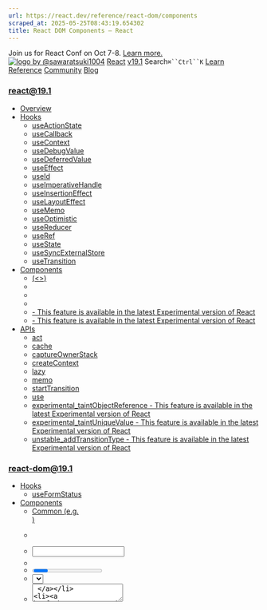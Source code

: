 ```yaml
---
url: https://react.dev/reference/react-dom/components
scraped_at: 2025-05-25T08:43:19.654302
title: React DOM Components – React
---
```


Join us for React Conf on Oct 7-8.
[Learn more.](https://conf.react.dev/)
[![logo by @sawaratsuki1004](https://react.dev/_next/image?url=%2Fimages%2Fuwu.png&w=128&q=75)](https://react.dev/)
[React](https://react.dev/)
[v19.1](https://react.dev/versions)
Search`⌘``Ctrl``K`
[Learn](https://react.dev/learn)
[Reference](https://react.dev/reference/react)
[Community](https://react.dev/community)
[Blog](https://react.dev/blog)
[](https://react.dev/community/translations)
[](https://github.com/facebook/react/releases)
### react@19.1
  * [Overview ](https://react.dev/reference/react "Overview")
  * [Hooks ](https://react.dev/reference/react/hooks "Hooks")
    * [useActionState ](https://react.dev/reference/react/useActionState "useActionState")
    * [useCallback ](https://react.dev/reference/react/useCallback "useCallback")
    * [useContext ](https://react.dev/reference/react/useContext "useContext")
    * [useDebugValue ](https://react.dev/reference/react/useDebugValue "useDebugValue")
    * [useDeferredValue ](https://react.dev/reference/react/useDeferredValue "useDeferredValue")
    * [useEffect ](https://react.dev/reference/react/useEffect "useEffect")
    * [useId ](https://react.dev/reference/react/useId "useId")
    * [useImperativeHandle ](https://react.dev/reference/react/useImperativeHandle "useImperativeHandle")
    * [useInsertionEffect ](https://react.dev/reference/react/useInsertionEffect "useInsertionEffect")
    * [useLayoutEffect ](https://react.dev/reference/react/useLayoutEffect "useLayoutEffect")
    * [useMemo ](https://react.dev/reference/react/useMemo "useMemo")
    * [useOptimistic ](https://react.dev/reference/react/useOptimistic "useOptimistic")
    * [useReducer ](https://react.dev/reference/react/useReducer "useReducer")
    * [useRef ](https://react.dev/reference/react/useRef "useRef")
    * [useState ](https://react.dev/reference/react/useState "useState")
    * [useSyncExternalStore ](https://react.dev/reference/react/useSyncExternalStore "useSyncExternalStore")
    * [useTransition ](https://react.dev/reference/react/useTransition "useTransition")
  * [Components ](https://react.dev/reference/react/components "Components")
    * [<Fragment> (<>) ](https://react.dev/reference/react/Fragment "<Fragment> \(<>\)")
    * [<Profiler> ](https://react.dev/reference/react/Profiler "<Profiler>")
    * [<StrictMode> ](https://react.dev/reference/react/StrictMode "<StrictMode>")
    * [<Suspense> ](https://react.dev/reference/react/Suspense "<Suspense>")
    * [<Activity> - This feature is available in the latest Experimental version of React](https://react.dev/reference/react/Activity "<Activity>")
    * [<ViewTransition> - This feature is available in the latest Experimental version of React](https://react.dev/reference/react/ViewTransition "<ViewTransition>")
  * [APIs ](https://react.dev/reference/react/apis "APIs")
    * [act ](https://react.dev/reference/react/act "act")
    * [cache ](https://react.dev/reference/react/cache "cache")
    * [captureOwnerStack ](https://react.dev/reference/react/captureOwnerStack "captureOwnerStack")
    * [createContext ](https://react.dev/reference/react/createContext "createContext")
    * [lazy ](https://react.dev/reference/react/lazy "lazy")
    * [memo ](https://react.dev/reference/react/memo "memo")
    * [startTransition ](https://react.dev/reference/react/startTransition "startTransition")
    * [use ](https://react.dev/reference/react/use "use")
    * [experimental_taintObjectReference  - This feature is available in the latest Experimental version of React](https://react.dev/reference/react/experimental_taintObjectReference "experimental_taintObjectReference")
    * [experimental_taintUniqueValue  - This feature is available in the latest Experimental version of React](https://react.dev/reference/react/experimental_taintUniqueValue "experimental_taintUniqueValue")
    * [unstable_addTransitionType  - This feature is available in the latest Experimental version of React](https://react.dev/reference/react/addTransitionType "unstable_addTransitionType")
### react-dom@19.1
  * [Hooks ](https://react.dev/reference/react-dom/hooks "Hooks")
    * [useFormStatus ](https://react.dev/reference/react-dom/hooks/useFormStatus "useFormStatus")
  * [Components ](https://react.dev/reference/react-dom/components "Components")
    * [Common (e.g. <div>) ](https://react.dev/reference/react-dom/components/common "Common \(e.g. <div>\)")
    * [<form> ](https://react.dev/reference/react-dom/components/form "<form>")
    * [<input> ](https://react.dev/reference/react-dom/components/input "<input>")
    * [<option> ](https://react.dev/reference/react-dom/components/option "<option>")
    * [<progress> ](https://react.dev/reference/react-dom/components/progress "<progress>")
    * [<select> ](https://react.dev/reference/react-dom/components/select "<select>")
    * [<textarea> ](https://react.dev/reference/react-dom/components/textarea "<textarea>")
    * [<link> ](https://react.dev/reference/react-dom/components/link "<link>")
    * [<meta> ](https://react.dev/reference/react-dom/components/meta "<meta>")
    * [<script> ](https://react.dev/reference/react-dom/components/script "<script>")
    * [<style> ](https://react.dev/reference/react-dom/components/style "<style>")
    * [<title> ](https://react.dev/reference/react-dom/components/title "<title>")
  * [APIs ](https://react.dev/reference/react-dom "APIs")
    * [createPortal ](https://react.dev/reference/react-dom/createPortal "createPortal")
    * [flushSync ](https://react.dev/reference/react-dom/flushSync "flushSync")
    * [preconnect ](https://react.dev/reference/react-dom/preconnect "preconnect")
    * [prefetchDNS ](https://react.dev/reference/react-dom/prefetchDNS "prefetchDNS")
    * [preinit ](https://react.dev/reference/react-dom/preinit "preinit")
    * [preinitModule ](https://react.dev/reference/react-dom/preinitModule "preinitModule")
    * [preload ](https://react.dev/reference/react-dom/preload "preload")
    * [preloadModule ](https://react.dev/reference/react-dom/preloadModule "preloadModule")
  * [Client APIs ](https://react.dev/reference/react-dom/client "Client APIs")
    * [createRoot ](https://react.dev/reference/react-dom/client/createRoot "createRoot")
    * [hydrateRoot ](https://react.dev/reference/react-dom/client/hydrateRoot "hydrateRoot")
  * [Server APIs ](https://react.dev/reference/react-dom/server "Server APIs")
    * [renderToPipeableStream ](https://react.dev/reference/react-dom/server/renderToPipeableStream "renderToPipeableStream")
    * [renderToReadableStream ](https://react.dev/reference/react-dom/server/renderToReadableStream "renderToReadableStream")
    * [renderToStaticMarkup ](https://react.dev/reference/react-dom/server/renderToStaticMarkup "renderToStaticMarkup")
    * [renderToString ](https://react.dev/reference/react-dom/server/renderToString "renderToString")
  * [Static APIs ](https://react.dev/reference/react-dom/static "Static APIs")
    * [prerender ](https://react.dev/reference/react-dom/static/prerender "prerender")
    * [prerenderToNodeStream ](https://react.dev/reference/react-dom/static/prerenderToNodeStream "prerenderToNodeStream")
### Rules of React
  * [Overview ](https://react.dev/reference/rules "Overview")
    * [Components and Hooks must be pure ](https://react.dev/reference/rules/components-and-hooks-must-be-pure "Components and Hooks must be pure")
    * [React calls Components and Hooks ](https://react.dev/reference/rules/react-calls-components-and-hooks "React calls Components and Hooks")
    * [Rules of Hooks ](https://react.dev/reference/rules/rules-of-hooks "Rules of Hooks")
### React Server Components
  * [Server Components ](https://react.dev/reference/rsc/server-components "Server Components")
  * [Server Functions ](https://react.dev/reference/rsc/server-functions "Server Functions")
  * [Directives ](https://react.dev/reference/rsc/directives "Directives")
    * ['use client' ](https://react.dev/reference/rsc/use-client "'use client'")
    * ['use server' ](https://react.dev/reference/rsc/use-server "'use server'")
### Legacy APIs
  * [Legacy React APIs ](https://react.dev/reference/react/legacy "Legacy React APIs")
    * [Children ](https://react.dev/reference/react/Children "Children")
    * [cloneElement ](https://react.dev/reference/react/cloneElement "cloneElement")
    * [Component ](https://react.dev/reference/react/Component "Component")
    * [createElement ](https://react.dev/reference/react/createElement "createElement")
    * [createRef ](https://react.dev/reference/react/createRef "createRef")
    * [forwardRef ](https://react.dev/reference/react/forwardRef "forwardRef")
    * [isValidElement ](https://react.dev/reference/react/isValidElement "isValidElement")
    * [PureComponent ](https://react.dev/reference/react/PureComponent "PureComponent")


Is this page useful?
[API Reference](https://react.dev/reference/react)
# React DOM Components[](https://react.dev/reference/react-dom/components#undefined "Link for this heading")
React supports all of the browser built-in [HTML](https://developer.mozilla.org/en-US/docs/Web/HTML/Element) and [SVG](https://developer.mozilla.org/en-US/docs/Web/SVG/Element) components.
## Common components [](https://react.dev/reference/react-dom/components#common-components "Link for Common components ")
All of the built-in browser components support some props and events.
  * [Common components (e.g. `<div>`)](https://react.dev/reference/react-dom/components/common)


This includes React-specific props like `ref` and `dangerouslySetInnerHTML`.
## Form components [](https://react.dev/reference/react-dom/components#form-components "Link for Form components ")
These built-in browser components accept user input:
  * [`<input>`](https://react.dev/reference/react-dom/components/input)
  * [`<select>`](https://react.dev/reference/react-dom/components/select)
  * [`<textarea>`](https://react.dev/reference/react-dom/components/textarea)


They are special in React because passing the `value` prop to them makes them _[controlled.](https://react.dev/reference/react-dom/components/input#controlling-an-input-with-a-state-variable)_
## Resource and Metadata Components [](https://react.dev/reference/react-dom/components#resource-and-metadata-components "Link for Resource and Metadata Components ")
These built-in browser components let you load external resources or annotate the document with metadata:
  * [`<link>`](https://react.dev/reference/react-dom/components/link)
  * [`<meta>`](https://react.dev/reference/react-dom/components/meta)
  * [`<script>`](https://react.dev/reference/react-dom/components/script)
  * [`<style>`](https://react.dev/reference/react-dom/components/style)
  * [`<title>`](https://react.dev/reference/react-dom/components/title)


They are special in React because React can render them into the document head, suspend while resources are loading, and enact other behaviors that are described on the reference page for each specific component.
## All HTML components [](https://react.dev/reference/react-dom/components#all-html-components "Link for All HTML components ")
React supports all built-in browser HTML components. This includes:
  * [`<aside>`](https://developer.mozilla.org/en-US/docs/Web/HTML/Element/aside)
  * [`<audio>`](https://developer.mozilla.org/en-US/docs/Web/HTML/Element/audio)
  * [`<b>`](https://developer.mozilla.org/en-US/docs/Web/HTML/Element/b)
  * [`<base>`](https://developer.mozilla.org/en-US/docs/Web/HTML/Element/base)
  * [`<bdi>`](https://developer.mozilla.org/en-US/docs/Web/HTML/Element/bdi)
  * [`<bdo>`](https://developer.mozilla.org/en-US/docs/Web/HTML/Element/bdo)
  * [`<blockquote>`](https://developer.mozilla.org/en-US/docs/Web/HTML/Element/blockquote)
  * [`<body>`](https://developer.mozilla.org/en-US/docs/Web/HTML/Element/body)
  * [`<br>`](https://developer.mozilla.org/en-US/docs/Web/HTML/Element/br)
  * [`<button>`](https://developer.mozilla.org/en-US/docs/Web/HTML/Element/button)
  * [`<canvas>`](https://developer.mozilla.org/en-US/docs/Web/HTML/Element/canvas)
  * [`<caption>`](https://developer.mozilla.org/en-US/docs/Web/HTML/Element/caption)
  * [`<cite>`](https://developer.mozilla.org/en-US/docs/Web/HTML/Element/cite)
  * [`<code>`](https://developer.mozilla.org/en-US/docs/Web/HTML/Element/code)
  * [`<col>`](https://developer.mozilla.org/en-US/docs/Web/HTML/Element/col)
  * [`<colgroup>`](https://developer.mozilla.org/en-US/docs/Web/HTML/Element/colgroup)
  * [`<data>`](https://developer.mozilla.org/en-US/docs/Web/HTML/Element/data)
  * [`<datalist>`](https://developer.mozilla.org/en-US/docs/Web/HTML/Element/datalist)
  * [`<dd>`](https://developer.mozilla.org/en-US/docs/Web/HTML/Element/dd)
  * [`<del>`](https://developer.mozilla.org/en-US/docs/Web/HTML/Element/del)
  * [`<details>`](https://developer.mozilla.org/en-US/docs/Web/HTML/Element/details)
  * [`<dfn>`](https://developer.mozilla.org/en-US/docs/Web/HTML/Element/dfn)
  * [`<dialog>`](https://developer.mozilla.org/en-US/docs/Web/HTML/Element/dialog)
  * [`<div>`](https://developer.mozilla.org/en-US/docs/Web/HTML/Element/div)
  * [`<dl>`](https://developer.mozilla.org/en-US/docs/Web/HTML/Element/dl)
  * [`<dt>`](https://developer.mozilla.org/en-US/docs/Web/HTML/Element/dt)
  * [`<em>`](https://developer.mozilla.org/en-US/docs/Web/HTML/Element/em)
  * [`<embed>`](https://developer.mozilla.org/en-US/docs/Web/HTML/Element/embed)
  * [`<fieldset>`](https://developer.mozilla.org/en-US/docs/Web/HTML/Element/fieldset)
  * [`<figcaption>`](https://developer.mozilla.org/en-US/docs/Web/HTML/Element/figcaption)
  * [`<figure>`](https://developer.mozilla.org/en-US/docs/Web/HTML/Element/figure)
  * [`<footer>`](https://developer.mozilla.org/en-US/docs/Web/HTML/Element/footer)
  * [`<form>`](https://developer.mozilla.org/en-US/docs/Web/HTML/Element/form)
  * [`<h1>`](https://developer.mozilla.org/en-US/docs/Web/HTML/Element/h1)
  * [`<head>`](https://developer.mozilla.org/en-US/docs/Web/HTML/Element/head)
  * [`<header>`](https://developer.mozilla.org/en-US/docs/Web/HTML/Element/header)
  * [`<hgroup>`](https://developer.mozilla.org/en-US/docs/Web/HTML/Element/hgroup)
  * [`<hr>`](https://developer.mozilla.org/en-US/docs/Web/HTML/Element/hr)
  * [`<html>`](https://developer.mozilla.org/en-US/docs/Web/HTML/Element/html)
  * [`<i>`](https://developer.mozilla.org/en-US/docs/Web/HTML/Element/i)
  * [`<iframe>`](https://developer.mozilla.org/en-US/docs/Web/HTML/Element/iframe)
  * [`<img>`](https://developer.mozilla.org/en-US/docs/Web/HTML/Element/img)
  * [`<input>`](https://react.dev/reference/react-dom/components/input)
  * [`<ins>`](https://developer.mozilla.org/en-US/docs/Web/HTML/Element/ins)
  * [`<kbd>`](https://developer.mozilla.org/en-US/docs/Web/HTML/Element/kbd)
  * [`<label>`](https://developer.mozilla.org/en-US/docs/Web/HTML/Element/label)
  * [`<legend>`](https://developer.mozilla.org/en-US/docs/Web/HTML/Element/legend)
  * [`<li>`](https://developer.mozilla.org/en-US/docs/Web/HTML/Element/li)
  * [`<link>`](https://developer.mozilla.org/en-US/docs/Web/HTML/Element/link)
  * [`<main>`](https://developer.mozilla.org/en-US/docs/Web/HTML/Element/main)
  * [`<map>`](https://developer.mozilla.org/en-US/docs/Web/HTML/Element/map)
  * [`<mark>`](https://developer.mozilla.org/en-US/docs/Web/HTML/Element/mark)
  * [`<menu>`](https://developer.mozilla.org/en-US/docs/Web/HTML/Element/menu)
  * [`<meta>`](https://developer.mozilla.org/en-US/docs/Web/HTML/Element/meta)
  * [`<meter>`](https://developer.mozilla.org/en-US/docs/Web/HTML/Element/meter)
  * [`<nav>`](https://developer.mozilla.org/en-US/docs/Web/HTML/Element/nav)
  * [`<noscript>`](https://developer.mozilla.org/en-US/docs/Web/HTML/Element/noscript)
  * [`<object>`](https://developer.mozilla.org/en-US/docs/Web/HTML/Element/object)
  * [`<ol>`](https://developer.mozilla.org/en-US/docs/Web/HTML/Element/ol)
  * [`<optgroup>`](https://developer.mozilla.org/en-US/docs/Web/HTML/Element/optgroup)
  * [`<option>`](https://react.dev/reference/react-dom/components/option)
  * [`<output>`](https://developer.mozilla.org/en-US/docs/Web/HTML/Element/output)
  * [`<p>`](https://developer.mozilla.org/en-US/docs/Web/HTML/Element/p)
  * [`<picture>`](https://developer.mozilla.org/en-US/docs/Web/HTML/Element/picture)
  * [`<pre>`](https://developer.mozilla.org/en-US/docs/Web/HTML/Element/pre)
  * [`<progress>`](https://react.dev/reference/react-dom/components/progress)
  * [`<q>`](https://developer.mozilla.org/en-US/docs/Web/HTML/Element/q)
  * [`<rp>`](https://developer.mozilla.org/en-US/docs/Web/HTML/Element/rp)
  * [`<rt>`](https://developer.mozilla.org/en-US/docs/Web/HTML/Element/rt)
  * [`<ruby>`](https://developer.mozilla.org/en-US/docs/Web/HTML/Element/ruby)
  * [`<s>`](https://developer.mozilla.org/en-US/docs/Web/HTML/Element/s)
  * [`<samp>`](https://developer.mozilla.org/en-US/docs/Web/HTML/Element/samp)
  * [`<script>`](https://developer.mozilla.org/en-US/docs/Web/HTML/Element/script)
  * [`<section>`](https://developer.mozilla.org/en-US/docs/Web/HTML/Element/section)
  * [`<select>`](https://react.dev/reference/react-dom/components/select)
  * [`<slot>`](https://developer.mozilla.org/en-US/docs/Web/HTML/Element/slot)
  * [`<small>`](https://developer.mozilla.org/en-US/docs/Web/HTML/Element/small)
  * [`<source>`](https://developer.mozilla.org/en-US/docs/Web/HTML/Element/source)
  * [`<span>`](https://developer.mozilla.org/en-US/docs/Web/HTML/Element/span)
  * [`<strong>`](https://developer.mozilla.org/en-US/docs/Web/HTML/Element/strong)
  * [`<style>`](https://developer.mozilla.org/en-US/docs/Web/HTML/Element/style)
  * [`<sub>`](https://developer.mozilla.org/en-US/docs/Web/HTML/Element/sub)
  * [`<summary>`](https://developer.mozilla.org/en-US/docs/Web/HTML/Element/summary)
  * [`<sup>`](https://developer.mozilla.org/en-US/docs/Web/HTML/Element/sup)
  * [`<table>`](https://developer.mozilla.org/en-US/docs/Web/HTML/Element/table)
  * [`<tbody>`](https://developer.mozilla.org/en-US/docs/Web/HTML/Element/tbody)
  * [`<td>`](https://developer.mozilla.org/en-US/docs/Web/HTML/Element/td)
  * [`<template>`](https://developer.mozilla.org/en-US/docs/Web/HTML/Element/template)
  * [`<textarea>`](https://react.dev/reference/react-dom/components/textarea)
  * [`<tfoot>`](https://developer.mozilla.org/en-US/docs/Web/HTML/Element/tfoot)
  * [`<th>`](https://developer.mozilla.org/en-US/docs/Web/HTML/Element/th)
  * [`<thead>`](https://developer.mozilla.org/en-US/docs/Web/HTML/Element/thead)
  * [`<time>`](https://developer.mozilla.org/en-US/docs/Web/HTML/Element/time)
  * [`<title>`](https://developer.mozilla.org/en-US/docs/Web/HTML/Element/title)
  * [`<tr>`](https://developer.mozilla.org/en-US/docs/Web/HTML/Element/tr)
  * [`<track>`](https://developer.mozilla.org/en-US/docs/Web/HTML/Element/track)
  * [`<u>`](https://developer.mozilla.org/en-US/docs/Web/HTML/Element/u)
  * [`<ul>`](https://developer.mozilla.org/en-US/docs/Web/HTML/Element/ul)
  * [`<var>`](https://developer.mozilla.org/en-US/docs/Web/HTML/Element/var)
  * [`<video>`](https://developer.mozilla.org/en-US/docs/Web/HTML/Element/video)
  * [`<wbr>`](https://developer.mozilla.org/en-US/docs/Web/HTML/Element/wbr)


### Note
Similar to the [DOM standard,](https://developer.mozilla.org/en-US/docs/Web/API/Document_Object_Model) React uses a `camelCase` convention for prop names. For example, you’ll write `tabIndex` instead of `tabindex`. You can convert existing HTML to JSX with an [online converter.](https://transform.tools/html-to-jsx)
### Custom HTML elements [](https://react.dev/reference/react-dom/components#custom-html-elements "Link for Custom HTML elements ")
If you render a tag with a dash, like `<my-element>`, React will assume you want to render a [custom HTML element.](https://developer.mozilla.org/en-US/docs/Web/Web_Components/Using_custom_elements) In React, rendering custom elements works differently from rendering built-in browser tags:
  * All custom element props are serialized to strings and are always set using attributes.
  * Custom elements accept `class` rather than `className`, and `for` rather than `htmlFor`.


If you render a built-in browser HTML element with an [`is`](https://developer.mozilla.org/en-US/docs/Web/HTML/Global_attributes/is) attribute, it will also be treated as a custom element.
### Note
[A future version of React will include more comprehensive support for custom elements.](https://github.com/facebook/react/issues/11347#issuecomment-1122275286)
You can try it by upgrading React packages to the most recent experimental version:
  * `react@experimental`
  * `react-dom@experimental`


Experimental versions of React may contain bugs. Don’t use them in production.
## All SVG components [](https://react.dev/reference/react-dom/components#all-svg-components "Link for All SVG components ")
React supports all built-in browser SVG components. This includes:
  * [`<a>`](https://developer.mozilla.org/en-US/docs/Web/SVG/Element/a)
  * [`<animate>`](https://developer.mozilla.org/en-US/docs/Web/SVG/Element/animate)
  * [`<animateMotion>`](https://developer.mozilla.org/en-US/docs/Web/SVG/Element/animateMotion)
  * [`<animateTransform>`](https://developer.mozilla.org/en-US/docs/Web/SVG/Element/animateTransform)
  * [`<circle>`](https://developer.mozilla.org/en-US/docs/Web/SVG/Element/circle)
  * [`<clipPath>`](https://developer.mozilla.org/en-US/docs/Web/SVG/Element/clipPath)
  * [`<defs>`](https://developer.mozilla.org/en-US/docs/Web/SVG/Element/defs)
  * [`<desc>`](https://developer.mozilla.org/en-US/docs/Web/SVG/Element/desc)
  * [`<discard>`](https://developer.mozilla.org/en-US/docs/Web/SVG/Element/discard)
  * [`<ellipse>`](https://developer.mozilla.org/en-US/docs/Web/SVG/Element/ellipse)
  * [`<feBlend>`](https://developer.mozilla.org/en-US/docs/Web/SVG/Element/feBlend)
  * [`<feColorMatrix>`](https://developer.mozilla.org/en-US/docs/Web/SVG/Element/feColorMatrix)
  * [`<feComponentTransfer>`](https://developer.mozilla.org/en-US/docs/Web/SVG/Element/feComponentTransfer)
  * [`<feComposite>`](https://developer.mozilla.org/en-US/docs/Web/SVG/Element/feComposite)
  * [`<feConvolveMatrix>`](https://developer.mozilla.org/en-US/docs/Web/SVG/Element/feConvolveMatrix)
  * [`<feDiffuseLighting>`](https://developer.mozilla.org/en-US/docs/Web/SVG/Element/feDiffuseLighting)
  * [`<feDisplacementMap>`](https://developer.mozilla.org/en-US/docs/Web/SVG/Element/feDisplacementMap)
  * [`<feDistantLight>`](https://developer.mozilla.org/en-US/docs/Web/SVG/Element/feDistantLight)
  * [`<feDropShadow>`](https://developer.mozilla.org/en-US/docs/Web/SVG/Element/feDropShadow)
  * [`<feFlood>`](https://developer.mozilla.org/en-US/docs/Web/SVG/Element/feFlood)
  * [`<feFuncA>`](https://developer.mozilla.org/en-US/docs/Web/SVG/Element/feFuncA)
  * [`<feFuncB>`](https://developer.mozilla.org/en-US/docs/Web/SVG/Element/feFuncB)
  * [`<feFuncG>`](https://developer.mozilla.org/en-US/docs/Web/SVG/Element/feFuncG)
  * [`<feFuncR>`](https://developer.mozilla.org/en-US/docs/Web/SVG/Element/feFuncR)
  * [`<feGaussianBlur>`](https://developer.mozilla.org/en-US/docs/Web/SVG/Element/feGaussianBlur)
  * [`<feImage>`](https://developer.mozilla.org/en-US/docs/Web/SVG/Element/feImage)
  * [`<feMerge>`](https://developer.mozilla.org/en-US/docs/Web/SVG/Element/feMerge)
  * [`<feMergeNode>`](https://developer.mozilla.org/en-US/docs/Web/SVG/Element/feMergeNode)
  * [`<feMorphology>`](https://developer.mozilla.org/en-US/docs/Web/SVG/Element/feMorphology)
  * [`<feOffset>`](https://developer.mozilla.org/en-US/docs/Web/SVG/Element/feOffset)
  * [`<fePointLight>`](https://developer.mozilla.org/en-US/docs/Web/SVG/Element/fePointLight)
  * [`<feSpecularLighting>`](https://developer.mozilla.org/en-US/docs/Web/SVG/Element/feSpecularLighting)
  * [`<feSpotLight>`](https://developer.mozilla.org/en-US/docs/Web/SVG/Element/feSpotLight)
  * [`<feTile>`](https://developer.mozilla.org/en-US/docs/Web/SVG/Element/feTile)
  * [`<feTurbulence>`](https://developer.mozilla.org/en-US/docs/Web/SVG/Element/feTurbulence)
  * [`<filter>`](https://developer.mozilla.org/en-US/docs/Web/SVG/Element/filter)
  * [`<foreignObject>`](https://developer.mozilla.org/en-US/docs/Web/SVG/Element/foreignObject)
  * [`<g>`](https://developer.mozilla.org/en-US/docs/Web/SVG/Element/g)
  * `<hatch>`
  * `<hatchpath>`
  * [`<image>`](https://developer.mozilla.org/en-US/docs/Web/SVG/Element/image)
  * [`<line>`](https://developer.mozilla.org/en-US/docs/Web/SVG/Element/line)
  * [`<linearGradient>`](https://developer.mozilla.org/en-US/docs/Web/SVG/Element/linearGradient)
  * [`<marker>`](https://developer.mozilla.org/en-US/docs/Web/SVG/Element/marker)
  * [`<mask>`](https://developer.mozilla.org/en-US/docs/Web/SVG/Element/mask)
  * [`<metadata>`](https://developer.mozilla.org/en-US/docs/Web/SVG/Element/metadata)
  * [`<mpath>`](https://developer.mozilla.org/en-US/docs/Web/SVG/Element/mpath)
  * [`<path>`](https://developer.mozilla.org/en-US/docs/Web/SVG/Element/path)
  * [`<pattern>`](https://developer.mozilla.org/en-US/docs/Web/SVG/Element/pattern)
  * [`<polygon>`](https://developer.mozilla.org/en-US/docs/Web/SVG/Element/polygon)
  * [`<polyline>`](https://developer.mozilla.org/en-US/docs/Web/SVG/Element/polyline)
  * [`<radialGradient>`](https://developer.mozilla.org/en-US/docs/Web/SVG/Element/radialGradient)
  * [`<rect>`](https://developer.mozilla.org/en-US/docs/Web/SVG/Element/rect)
  * [`<script>`](https://developer.mozilla.org/en-US/docs/Web/SVG/Element/script)
  * [`<set>`](https://developer.mozilla.org/en-US/docs/Web/SVG/Element/set)
  * [`<stop>`](https://developer.mozilla.org/en-US/docs/Web/SVG/Element/stop)
  * [`<style>`](https://developer.mozilla.org/en-US/docs/Web/SVG/Element/style)
  * [`<svg>`](https://developer.mozilla.org/en-US/docs/Web/SVG/Element/svg)
  * [`<switch>`](https://developer.mozilla.org/en-US/docs/Web/SVG/Element/switch)
  * [`<symbol>`](https://developer.mozilla.org/en-US/docs/Web/SVG/Element/symbol)
  * [`<text>`](https://developer.mozilla.org/en-US/docs/Web/SVG/Element/text)
  * [`<textPath>`](https://developer.mozilla.org/en-US/docs/Web/SVG/Element/textPath)
  * [`<title>`](https://developer.mozilla.org/en-US/docs/Web/SVG/Element/title)
  * [`<tspan>`](https://developer.mozilla.org/en-US/docs/Web/SVG/Element/tspan)
  * [`<use>`](https://developer.mozilla.org/en-US/docs/Web/SVG/Element/use)
  * [`<view>`](https://developer.mozilla.org/en-US/docs/Web/SVG/Element/view)


### Note
Similar to the [DOM standard,](https://developer.mozilla.org/en-US/docs/Web/API/Document_Object_Model) React uses a `camelCase` convention for prop names. For example, you’ll write `tabIndex` instead of `tabindex`. You can convert existing SVG to JSX with an [online converter.](https://transform.tools/)
Namespaced attributes also have to be written without the colon:
  * `xlink:actuate` becomes `xlinkActuate`.
  * `xlink:arcrole` becomes `xlinkArcrole`.
  * `xlink:href` becomes `xlinkHref`.
  * `xlink:role` becomes `xlinkRole`.
  * `xlink:show` becomes `xlinkShow`.
  * `xlink:title` becomes `xlinkTitle`.
  * `xlink:type` becomes `xlinkType`.
  * `xml:base` becomes `xmlBase`.
  * `xml:lang` becomes `xmlLang`.
  * `xml:space` becomes `xmlSpace`.
  * `xmlns:xlink` becomes `xmlnsXlink`.


[PrevioususeFormStatus](https://react.dev/reference/react-dom/hooks/useFormStatus)[NextCommon (e.g. <div>)](https://react.dev/reference/react-dom/components/common)
[](https://opensource.fb.com/)
Copyright © Meta Platforms, Inc
no uwu plz
uwu?
Logo by[@sawaratsuki1004](https://twitter.com/sawaratsuki1004)
[Learn React](https://react.dev/learn)
[Quick Start](https://react.dev/learn)
[Installation](https://react.dev/learn/installation)
[Describing the UI](https://react.dev/learn/describing-the-ui)
[Adding Interactivity](https://react.dev/learn/adding-interactivity)
[Managing State](https://react.dev/learn/managing-state)
[Escape Hatches](https://react.dev/learn/escape-hatches)
[API Reference](https://react.dev/reference/react)
[React APIs](https://react.dev/reference/react)
[React DOM APIs](https://react.dev/reference/react-dom)
[Community](https://react.dev/community)
[Code of Conduct](https://github.com/facebook/react/blob/main/CODE_OF_CONDUCT.md)
[Meet the Team](https://react.dev/community/team)
[Docs Contributors](https://react.dev/community/docs-contributors)
[Acknowledgements](https://react.dev/community/acknowledgements)
More
[Blog](https://react.dev/blog)
[React Native](https://reactnative.dev/)
[Privacy](https://opensource.facebook.com/legal/privacy)
[Terms](https://opensource.fb.com/legal/terms/)
[](https://www.facebook.com/react)[](https://twitter.com/reactjs)[](https://bsky.app/profile/react.dev)[](https://github.com/facebook/react)
## On this page
  * [Overview](https://react.dev/reference/react-dom/components)
  * [Common components ](https://react.dev/reference/react-dom/components#common-components)
  * [Form components ](https://react.dev/reference/react-dom/components#form-components)
  * [Resource and Metadata Components ](https://react.dev/reference/react-dom/components#resource-and-metadata-components)
  * [All HTML components ](https://react.dev/reference/react-dom/components#all-html-components)
  * [Custom HTML elements ](https://react.dev/reference/react-dom/components#custom-html-elements)
  * [All SVG components ](https://react.dev/reference/react-dom/components#all-svg-components)



